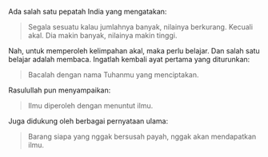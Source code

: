 Ada salah satu pepatah India yang mengatakan:

> Segala sesuatu kalau jumlahnya banyak, nilainya berkurang. Kecuali akal. Dia makin banyak, nilainya makin tinggi.

Nah, untuk memperoleh kelimpahan akal, maka perlu belajar. Dan salah satu belajar adalah membaca. Ingatlah kembali ayat pertama yang diturunkan:

> Bacalah dengan nama Tuhanmu yang menciptakan.

Rasulullah pun menyampaikan:

> Ilmu diperoleh dengan menuntut ilmu.

Juga didukung oleh berbagai pernyataan ulama:

> Barang siapa yang nggak bersusah payah, nggak akan mendapatkan ilmu.